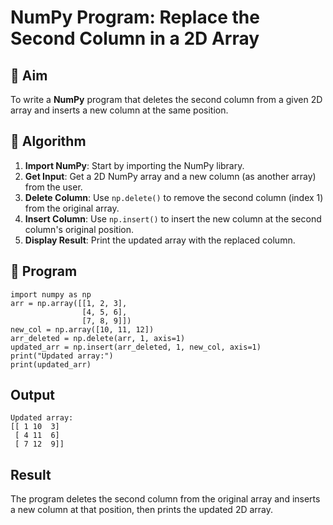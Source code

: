 # NumPy Program: Replace the Second Column in a 2D Array

## 🎯 Aim
To write a **NumPy** program that deletes the second column from a given 2D array and inserts a new column at the same position.

## 🧠 Algorithm
1. **Import NumPy**: Start by importing the NumPy library.
2. **Get Input**: Get a 2D NumPy array and a new column (as another array) from the user.
3. **Delete Column**: Use `np.delete()` to remove the second column (index 1) from the original array.
4. **Insert Column**: Use `np.insert()` to insert the new column at the second column's original position.
5. **Display Result**: Print the updated array with the replaced column.

## 🧾 Program

```
import numpy as np
arr = np.array([[1, 2, 3],
                [4, 5, 6],
                [7, 8, 9]])
new_col = np.array([10, 11, 12])
arr_deleted = np.delete(arr, 1, axis=1)
updated_arr = np.insert(arr_deleted, 1, new_col, axis=1)
print("Updated array:")
print(updated_arr)
```

## Output
```
Updated array:
[[ 1 10  3]
 [ 4 11  6]
 [ 7 12  9]]
```

## Result
The program deletes the second column from the original array and inserts a new column at that position, then prints the updated 2D array.
